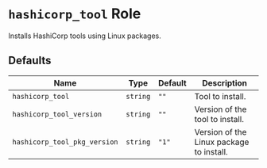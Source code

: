 # `hashicorp_tool` Role

Installs HashiCorp tools using Linux packages.

## Defaults

| Name                         | Type     | Default | Description                              |
| ---------------------------- | -------- | ------- | ---------------------------------------- |
| `hashicorp_tool`             | `string` | `""`    | Tool to install.                         |
| `hashicorp_tool_version`     | `string` | `""`    | Version of the tool to install.          |
| `hashicorp_tool_pkg_version` | `string` | `"1"`   | Version of the Linux package to install. |
